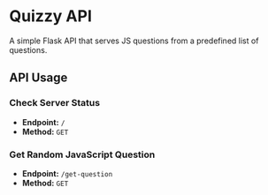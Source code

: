 # Quizzy API

A simple Flask API that serves JS questions from a predefined list of questions.

## API Usage

### Check Server Status

- **Endpoint:** `/`
- **Method:** `GET`

### Get Random JavaScript Question

- **Endpoint:** `/get-question`
- **Method:** `GET`
